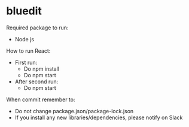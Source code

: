# bluedit

Required package to run:
- Node js

How to run React:
- First run:
    - Do npm install
    - Do npm start
- After second run:
    - Do npm start

When commit remember to:
- Do not change package.json/package-lock.json
- If you install any new libraries/dependencies, please notify on Slack
